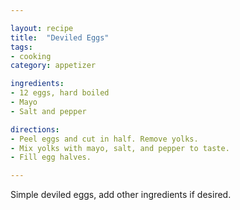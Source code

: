 ```yaml
---

layout: recipe
title:  "Deviled Eggs"
tags: 
- cooking
category: appetizer

ingredients:
- 12 eggs, hard boiled
- Mayo
- Salt and pepper

directions:
- Peel eggs and cut in half. Remove yolks. 
- Mix yolks with mayo, salt, and pepper to taste. 
- Fill egg halves.

---
```


Simple deviled eggs, add other ingredients if desired.